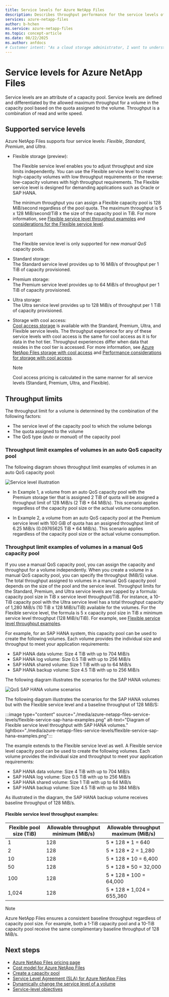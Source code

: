 ```yaml
---
title: Service levels for Azure NetApp Files
description: Describes throughput performance for the service levels of Azure NetApp Files.
services: azure-netapp-files
author: b-hchen
ms.service: azure-netapp-files
ms.topic: concept-article
ms.date: 08/22/2025
ms.author: anfdocs
# Customer intent: "As a cloud storage administrator, I want to understand the throughput capabilities of different service levels in Azure NetApp Files, so that I can choose the right configuration to meet my application's performance requirements."
---
```

# Service levels for Azure NetApp Files

Service levels are an attribute of a capacity pool. Service levels are defined and differentiated by the allowed maximum throughput for a volume in the capacity pool based on the quota assigned to the volume. Throughput is a combination of read and write speed. 

## Supported service levels

Azure NetApp Files supports four service levels: *Flexible*, *Standard*, *Premium*, and *Ultra*.   

* <a name="Flexible"></a>Flexible storage (preview):

    The Flexible service level enables you to adjust throughput and size limits independently. You can use the Flexible service level to create high-capacity volumes with low throughput requirements or the reverse: low-capacity volumes with high throughput requirements. The Flexible service level is designed for demanding applications such as Oracle or SAP HANA.
    
    The minimum throughput you can assign a Flexible capacity pool is 128 MiB/second regardless of the pool quota. The maximum throughput is 5 x 128 MiB/second/TiB x the size of the capacity pool in TiB. For more information, see [Flexible service level throughput examples](#flexible-examples) and [considerations for the Flexible service level](azure-netapp-files-set-up-capacity-pool.md#considerations).

    >[!IMPORTANT]
    >The Flexible service level is only supported for new _manual QoS_ capacity pools.

* <a name="Standard"></a>Standard storage:   
    The Standard service level provides up to 16 MiB/s of throughput per 1 TiB of capacity provisioned.   

* <a name="Premium"></a>Premium storage:   
    The Premium service level provides up to 64 MiB/s of throughput per 1 TiB of capacity provisioned. 

* <a name="Ultra"></a>Ultra storage:   
    The Ultra service level provides up to 128 MiB/s of throughput per 1 TiB of capacity provisioned. 

* Storage with cool access:      
    [Cool access storage](manage-cool-access.md#register-the-feature) is available with the Standard, Premium, Ultra, and Flexible service levels. The throughput experience for any of these service levels with cool access is the same for cool access as it is for data in the hot tier. Throughput experiences differ when data that resides in the cool tier is accessed. For more information, see [Azure NetApp Files storage with cool access](cool-access-introduction.md) and [Performance considerations for storage with cool access](performance-considerations-cool-access.md). 

    >[!NOTE]
    >Cool access pricing is calculated in the same manner for all service levels (Standard, Premium, Ultra, and Flexible).

## Throughput limits

The throughput limit for a volume is determined by the combination of the following factors:
* The service level of the capacity pool to which the volume belongs
* The quota assigned to the volume  
* The QoS type (*auto* or *manual*) of the capacity pool  

### Throughput limit examples of volumes in an auto QoS capacity pool

The following diagram shows throughput limit examples of volumes in an auto QoS capacity pool:

![Service level illustration](./media/azure-netapp-files-service-levels/azure-netapp-files-service-levels.png)

* In Example 1, a volume from an auto QoS capacity pool with the Premium storage tier that is assigned 2 TiB of quota will be assigned a throughput limit of 128 MiB/s (2 TiB * 64 MiB/s). This scenario applies regardless of the capacity pool size or the actual volume consumption.

* In Example 2, a volume from an auto QoS capacity pool at the Premium service level with 100 GiB of quota has an assigned throughput limit of 6.25 MiB/s (0.09765625 TiB * 64 MiB/s). This scenario applies regardless of the capacity pool size or the actual volume consumption.

### Throughput limit examples of volumes in a manual QoS capacity pool 

If you use a manual QoS capacity pool, you can assign the capacity and throughput for a volume independently. When you create a volume in a manual QoS capacity pool, you can specify the throughput (MiB/S) value. The total throughput assigned to volumes in a manual QoS capacity pool depends on the size of the pool and the service level. Throughput limits for the Standard, Premium, and Ultra service levels are capped by a formula: capacity pool size in TiB x service level throughput/TiB. For instance, a 10-TiB capacity pool with the Ultra service level has a total throughput capacity of 1,280 MiB/s (10 TiB x 128 MiB/s/TiB) available for the volumes. For the Flexible service level, the formula is 5 x capacity pool size in TiB x minimum service level throughput (128 MiB/s/TiB). For example, see [Flexible service level throughput examples](#flexible-examples). 

For example, for an SAP HANA system, this capacity pool can be used to create the following volumes. Each volume provides the individual size and throughput to meet your application requirements:

* SAP HANA data volume: Size 4 TiB with up to 704 MiB/s
* SAP HANA log volume: Size 0.5 TiB with up to 256 MiB/s
* SAP HANA shared volume: Size 1 TiB with up to 64 MiB/s
* SAP HANA backup volume: Size 4.5 TiB with up to 256 MiB/s

The following diagram illustrates the scenarios for the SAP HANA volumes:

![QoS SAP HANA volume scenarios](./media/azure-netapp-files-service-levels/qos-sap-hana-volume-scenarios.png) 

The following diagram illustrates the scenarios for the SAP HANA volumes but with the Flexible service level and a baseline throughput of 128 MiB/S:

:::image type="content" source="./media/azure-netapp-files-service-levels/flexible-service-sap-hana-examples.png" alt-text="Diagram of Flexible service level throughput with SAP HANA volumes." lightbox="./media/azure-netapp-files-service-levels/flexible-service-sap-hana-examples.png":::

The example extends to the Flexible service level as well. A Flexible service level capacity pool can be used to create the following volumes. Each volume provides the individual size and throughput to meet your application requirements:

- SAP HANA data volume: Size 4 TiB with up to 704 MiB/s
- SAP HANA log volume: Size 0.5 TiB with up to 256 MiB/s
- SAP HANA shared volume: Size 1 TiB with up to 64 MiB/s
- SAP HANA backup volume: Size 4.5 TiB with up to 384 MiB/s

As illustrated in the diagram, the SAP HANA backup volume receives baseline throughput of 128 MiB/s.
 
#### <a name="flexible-examples">Flexible service level throughput examples:</a>

| Flexible pool size (TiB) | Allowable throughput minimum (MiB/s) | Allowable throughput maximum (MiB/s) |
|-|-|--|
| 1 | 128 | 5 * 128 * 1 = 640 |
| 2 | 128 | 5 * 128 * 2 = 1,280 |
| 10 | 128 | 5 * 128 * 10 = 6,400 |
| 50 | 128 | 5 * 128 * 50 = 32,000 |
| 100 | 128 | 5 * 128 * 100 = 64,000 |
| 1,024 | 128 | 5 * 128 * 1,024 = 655,360 |

>[!NOTE]
>Azure NetApp Files ensures a consistent baseline throughput regardless of capacity pool size. For example, both a 1-TiB capacity pool and a 10-TiB capacity pool receive the same complimentary baseline throughput of 128 MiB/s.

## Next steps

- [Azure NetApp Files pricing page](https://azure.microsoft.com/pricing/details/storage/netapp/)
- [Cost model for Azure NetApp Files](azure-netapp-files-cost-model.md) 
- [Create a capacity pool](azure-netapp-files-set-up-capacity-pool.md)
- [Service Level Agreement (SLA) for Azure NetApp Files](https://azure.microsoft.com/support/legal/sla/netapp/)
- [Dynamically change the service level of a volume](dynamic-change-volume-service-level.md) 
- [Service-level objectives](../reliability/reliability-netapp-files.md#region-down-experience)
